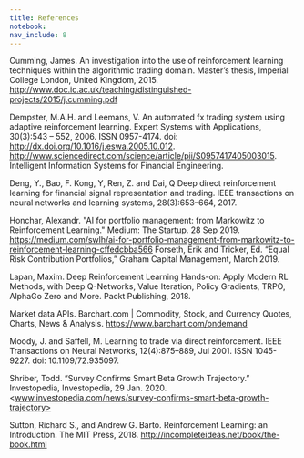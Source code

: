 ```yaml
---
title: References
notebook:
nav_include: 8
---
```


Cumming, James. An investigation into the use of reinforcement learning techniques within the algorithmic trading domain. Master’s thesis, Imperial College London, United Kingdom, 2015. <http://www.doc.ic.ac.uk/teaching/distinguished-projects/2015/j.cumming.pdf> 

Dempster, M.A.H. and Leemans, V. An automated fx trading system using adaptive reinforcement learning. Expert Systems with Applications, 30(3):543 – 552, 2006. ISSN 0957-4174. doi: http://dx.doi.org/10.1016/j.eswa.2005.10.012. <http://www.sciencedirect.com/science/article/pii/S0957417405003015>. Intelligent Information Systems for Financial Engineering. 

Deng, Y., Bao, F. Kong, Y, Ren, Z. and Dai, Q Deep direct reinforcement learning for financial signal representation and trading. IEEE transactions on neural networks and learning systems, 28(3):653–664, 2017. 

Honchar, Alexandr. "AI for portfolio management: from Markowitz to Reinforcement Learning." Medium: The Startup. 28 Sep 2019. <https://medium.com/swlh/ai-for-portfolio-management-from-markowitz-to-reinforcement-learning-cffedcbba566> Forseth, Erik and Tricker, Ed. “Equal Risk Contribution Portfolios,” Graham Capital Management, March 2019. 

Lapan, Maxim. Deep Reinforcement Learning Hands-on: Apply Modern RL Methods, with Deep Q-Networks, Value Iteration, Policy Gradients, TRPO, AlphaGo Zero and More. Packt Publishing, 2018. 

Market data APIs. Barchart.com \| Commodity, Stock, and Currency Quotes, Charts, News & Analysis. <https://www.barchart.com/ondemand> 

Moody, J. and Saffell, M. Learning to trade via direct reinforcement. IEEE Transactions on Neural Networks, 12(4):875–889, Jul 2001. ISSN 1045-9227. doi: 10.1109/72.935097. 

Shriber, Todd. “Survey Confirms Smart Beta Growth Trajectory.” Investopedia, Investopedia, 29 Jan. 2020. <www.investopedia.com/news/survey-confirms-smart-beta-growth-trajectory>

Sutton, Richard S., and Andrew G. Barto. Reinforcement Learning: an Introduction. The MIT Press, 2018. <http://incompleteideas.net/book/the-book.html> 
